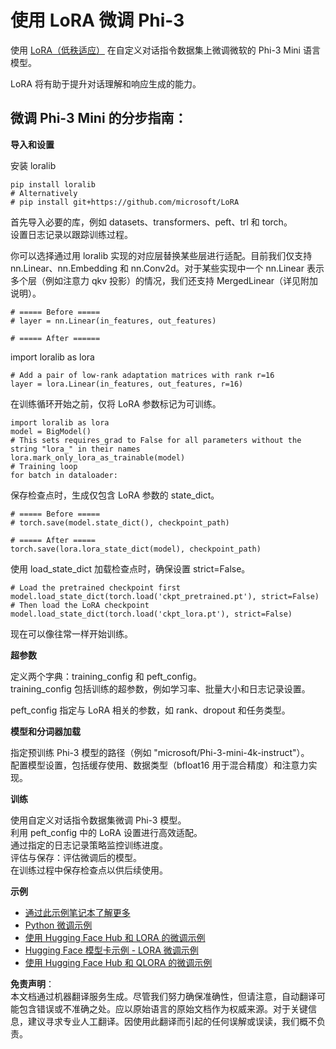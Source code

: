 # **使用 LoRA 微调 Phi-3**

使用 [LoRA（低秩适应）](https://github.com/microsoft/LoRA?WT.mc_id=aiml-138114-kinfeylo) 在自定义对话指令数据集上微调微软的 Phi-3 Mini 语言模型。

LoRA 将有助于提升对话理解和响应生成的能力。

## 微调 Phi-3 Mini 的分步指南：

**导入和设置**

安装 loralib

```
pip install loralib
# Alternatively
# pip install git+https://github.com/microsoft/LoRA

```

首先导入必要的库，例如 datasets、transformers、peft、trl 和 torch。  
设置日志记录以跟踪训练过程。

你可以选择通过用 loralib 实现的对应层替换某些层进行适配。目前我们仅支持 nn.Linear、nn.Embedding 和 nn.Conv2d。对于某些实现中一个 nn.Linear 表示多个层（例如注意力 qkv 投影）的情况，我们还支持 MergedLinear（详见附加说明）。

```
# ===== Before =====
# layer = nn.Linear(in_features, out_features)
```

```
# ===== After ======
```

import loralib as lora

```
# Add a pair of low-rank adaptation matrices with rank r=16
layer = lora.Linear(in_features, out_features, r=16)
```

在训练循环开始之前，仅将 LoRA 参数标记为可训练。

```
import loralib as lora
model = BigModel()
# This sets requires_grad to False for all parameters without the string "lora_" in their names
lora.mark_only_lora_as_trainable(model)
# Training loop
for batch in dataloader:
```

保存检查点时，生成仅包含 LoRA 参数的 state_dict。

```
# ===== Before =====
# torch.save(model.state_dict(), checkpoint_path)
```  
```
# ===== After =====
torch.save(lora.lora_state_dict(model), checkpoint_path)
```

使用 load_state_dict 加载检查点时，确保设置 strict=False。

```
# Load the pretrained checkpoint first
model.load_state_dict(torch.load('ckpt_pretrained.pt'), strict=False)
# Then load the LoRA checkpoint
model.load_state_dict(torch.load('ckpt_lora.pt'), strict=False)
```

现在可以像往常一样开始训练。

**超参数**

定义两个字典：training_config 和 peft_config。  
training_config 包括训练的超参数，例如学习率、批量大小和日志记录设置。

peft_config 指定与 LoRA 相关的参数，如 rank、dropout 和任务类型。

**模型和分词器加载**

指定预训练 Phi-3 模型的路径（例如 "microsoft/Phi-3-mini-4k-instruct"）。  
配置模型设置，包括缓存使用、数据类型（bfloat16 用于混合精度）和注意力实现。

**训练**

使用自定义对话指令数据集微调 Phi-3 模型。  
利用 peft_config 中的 LoRA 设置进行高效适配。  
通过指定的日志记录策略监控训练进度。  
评估与保存：评估微调后的模型。  
在训练过程中保存检查点以供后续使用。

**示例**
- [通过此示例笔记本了解更多](../../../../code/03.Finetuning/Phi_3_Inference_Finetuning.ipynb)
- [Python 微调示例](../../../../code/03.Finetuning/FineTrainingScript.py)
- [使用 Hugging Face Hub 和 LORA 的微调示例](../../../../code/03.Finetuning/Phi-3-finetune-lora-python.ipynb)
- [Hugging Face 模型卡示例 - LORA 微调示例](https://huggingface.co/microsoft/Phi-3-mini-4k-instruct/blob/main/sample_finetune.py)
- [使用 Hugging Face Hub 和 QLORA 的微调示例](../../../../code/03.Finetuning/Phi-3-finetune-qlora-python.ipynb)

**免责声明**：  
本文档通过机器翻译服务生成。尽管我们努力确保准确性，但请注意，自动翻译可能包含错误或不准确之处。应以原始语言的原始文档作为权威来源。对于关键信息，建议寻求专业人工翻译。因使用此翻译而引起的任何误解或误读，我们概不负责。